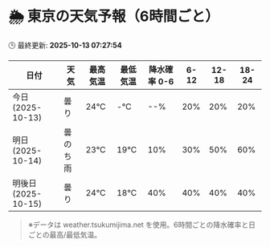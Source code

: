 # 🌦️ 東京の天気予報（6時間ごと）

🕒 最終更新: **2025-10-13 07:27:54**

| 日付 | 天気 | 最高気温 | 最低気温 | 降水確率 0-6 | 6-12 | 12-18 | 18-24 |
|------|------|----------|----------|------------|------|------|------|
| 今日 (2025-10-13) | 曇り | 24℃ | -℃ | --% | 20% | 20% | 20% |
| 明日 (2025-10-14) | 曇のち雨 | 23℃ | 19℃ | 10% | 30% | 50% | 60% |
| 明後日 (2025-10-15) | 曇り | 24℃ | 18℃ | 40% | 40% | 40% | 40% |

> ※データは weather.tsukumijima.net を使用。6時間ごとの降水確率と日ごとの最高/最低気温。